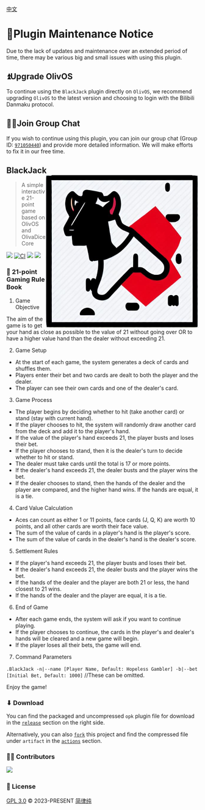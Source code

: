 [中文](./README_zh.md)

# 📢Plugin Maintenance Notice

Due to the lack of updates and maintenance over an extended period of time, there may be various big and small issues with using this plugin.

## ⏫Upgrade OlivOS

To continue using the `BlackJack` plugin directly on `OlivOS`, we recommend upgrading `OlivOS` to the latest version and choosing to login with the Bilibili Danmaku protocol.

## 🐱‍🚀Join Group Chat

If you wish to continue using this plugin, you can join our group chat (Group ID: [`971050440`](https://jq.qq.com/?_wv=1027&k=VJqxAFTg)) and provide more detailed information. We will make efforts to fix it in our free time.

## BlackJack <img align="right" width="400" src="image/README/1682061505967.png">

> A simple interactive 21-point game based on OlivOS and OlivaDiceCore

![](https://img.shields.io/github/last-commit/HsiangNianian/BlackJack) [![CI](https://github.com/HsiangNianian/BlackJack/actions/workflows/ci.yml/badge.svg)](https://github.com/HsiangNianian/BlackJack/actions/workflows/ci.yml) [![](https://img.shields.io/github/downloads/HsiangNianian/BlackJack/total)](https://github.com/HsiangNianian/BlackJack/tags) [![](https://img.shields.io/github/v/release/HsiangNianian/BlackJack)](https://github.com/HsiangNianian/BlackJack/releases)

### 📕 21-point Gaming Rule Book

1. Game Objective

The aim of the game is to get your hand as close as possible to the value of 21 without going over OR to have a higher value hand than the dealer without exceeding 21.

2. Game Setup

- At the start of each game, the system generates a deck of cards and shuffles them.
- Players enter their bet and two cards are dealt to both the player and the dealer.
- The player can see their own cards and one of the dealer's card.

3. Game Process

- The player begins by deciding whether to hit (take another card) or stand (stay with current hand).
- If the player chooses to hit, the system will randomly draw another card from the deck and add it to the player's hand.
- If the value of the player's hand exceeds 21, the player busts and loses their bet.
- If the player chooses to stand, then it is the dealer's turn to decide whether to hit or stand.
- The dealer must take cards until the total is 17 or more points.
- If the dealer's hand exceeds 21, the dealer busts and the player wins the bet.
- If the dealer chooses to stand, then the hands of the dealer and the player are compared, and the higher hand wins. If the hands are equal, it is a tie.

4. Card Value Calculation

- Aces can count as either 1 or 11 points, face cards (J, Q, K) are worth 10 points, and all other cards are worth their face value.
- The sum of the value of cards in a player's hand is the player's score.
- The sum of the value of cards in the dealer's hand is the dealer's score.

5. Settlement Rules

- If the player's hand exceeds 21, the player busts and loses their bet.
- If the dealer's hand exceeds 21, the dealer busts and the player wins the bet.
- If the hands of the dealer and the player are both 21 or less, the hand closest to 21 wins.
- If the hands of the dealer and the player are equal, it is a tie.

6. End of Game

- After each game ends, the system will ask if you want to continue playing.
- If the player chooses to continue, the cards in the player's and dealer's hands will be cleared and a new game will begin.
- If the player loses all their bets, the game will end.

7. Command Parameters

`.BlackJack -n|--name [Player Name, Default: Hopeless Gambler] -b|--bet [Initial Bet, Default: 1000]` //These can be omitted.

Enjoy the game!

### ⬇ Download

You can find the packaged and uncompressed `opk` plugin file for download in the [`release`](https://github.com/HsiangNianian/BlackJack/releases/latest) section on the right side.

Alternatively, you can also [`fork`](https://github.com/HsiangNianian/BlackJack/fork) this project and find the compressed file under `artifact` in the [`actions`](https://github.com/HsiangNianian/BlackJack/actions) section.

### 👨‍🚀 Contributors

<a href="https://github.com/HsiangNianian/BlackJack/graphs/contributors">
  <img width="150" src="https://contrib.rocks/image?repo=HsiangNianian/BlackJack" />
</a>

### 📄 License

[GPL 3.0](https://github.com/HsiangNianian/BlackJack/blob/main/LICENSE) © 2023-PRESENT [简律纯](https://github.com/HsiangNianian)